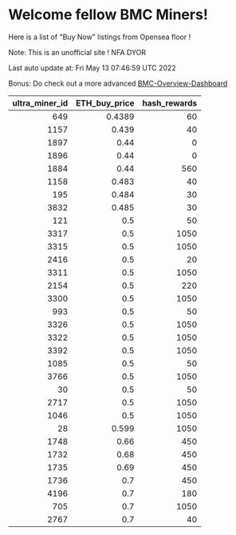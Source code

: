 # Welcome fellow BMC Miners!
Here is a list of "Buy Now" listings from Opensea floor !

Note: This is an unofficial site ! NFA DYOR

Last auto update at: Fri May 13 07:46:59 UTC 2022

Bonus: Do check out a more advanced [BMC-Overview-Dashboard](https://dune.com/defifunk/BMC-Overview-Dashboard)


|   ultra_miner_id |   ETH_buy_price |   hash_rewards |
|-----------------:|----------------:|---------------:|
|              649 |          0.4389 |             60 |
|             1157 |          0.439  |             40 |
|             1897 |          0.44   |              0 |
|             1896 |          0.44   |              0 |
|             1884 |          0.44   |            560 |
|             1158 |          0.483  |             40 |
|              195 |          0.484  |             30 |
|             3832 |          0.485  |             30 |
|              121 |          0.5    |             50 |
|             3317 |          0.5    |           1050 |
|             3315 |          0.5    |           1050 |
|             2416 |          0.5    |             20 |
|             3311 |          0.5    |           1050 |
|             2154 |          0.5    |            220 |
|             3300 |          0.5    |           1050 |
|              993 |          0.5    |             50 |
|             3326 |          0.5    |           1050 |
|             3322 |          0.5    |           1050 |
|             3392 |          0.5    |           1050 |
|             1085 |          0.5    |             50 |
|             3766 |          0.5    |           1050 |
|               30 |          0.5    |             50 |
|             2717 |          0.5    |           1050 |
|             1046 |          0.5    |           1050 |
|               28 |          0.599  |           1050 |
|             1748 |          0.66   |            450 |
|             1732 |          0.68   |            450 |
|             1735 |          0.69   |            450 |
|             1736 |          0.7    |            450 |
|             4196 |          0.7    |            180 |
|              705 |          0.7    |           1050 |
|             2767 |          0.7    |             40 |